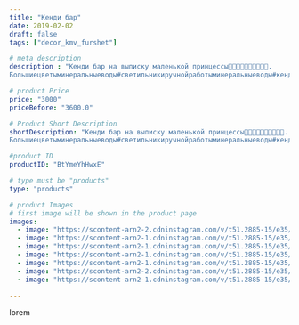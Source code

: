 ```yaml
---
title: "Кенди бар"
date: 2019-02-02
draft: false
tags: ["decor_kmv_furshet"]

# meta description
description : "Кенди бар на выписку маленькой принцессы👗👗👗👑👑👑👑👚👚👚.
Большиецветыминеральныеводы#светильникиручнойработыминеральныеводы#кендибарминеральныеводы#подаркиручнойрабо"

# product Price
price: "3000"
priceBefore: "3600.0"

# Product Short Description
shortDescription: "Кенди бар на выписку маленькой принцессы👗👗👗👑👑👑👑👚👚👚.
Большиецветыминеральныеводы#светильникиручнойработыминеральныеводы#кендибарминеральныеводы#подаркиручнойработы"

#product ID
productID: "BtYmeYhHwxE"

# type must be "products"
type: "products"

# product Images
# first image will be shown in the product page
images:
  - image: "https://scontent-arn2-2.cdninstagram.com/v/t51.2885-15/e35/50174053_2159839710740849_6498712217682898629_n.jpg?se=7&tp=1&_nc_ht=scontent-arn2-2.cdninstagram.com&_nc_cat=105&_nc_ohc=nzpJ5QpZpi0AX_Pa8Lb&oh=0012029e2be12a506c45a6189b9941c7&oe=60744626&ig_cache_key=MTk3MDQ5MTcxNjE3NzU0NTgxOQ%3D%3D.2"
  - image: "https://scontent-arn2-1.cdninstagram.com/v/t51.2885-15/e35/50103981_398964680908837_3604435911395581937_n.jpg?se=7&tp=1&_nc_ht=scontent-arn2-1.cdninstagram.com&_nc_cat=101&_nc_ohc=L-g6NTIFn5YAX8hXnel&oh=dca3276ae4e231c5f4fc60ad8d8a8a60&oe=60759DCD&ig_cache_key=MTk3MDQ5MTcyNTI5NjEyMzk1MQ%3D%3D.2"
  - image: "https://scontent-arn2-1.cdninstagram.com/v/t51.2885-15/e35/51362680_2224205017632477_8862677059157903529_n.jpg?se=7&tp=1&_nc_ht=scontent-arn2-1.cdninstagram.com&_nc_cat=109&_nc_ohc=aYkUTeC9CB4AX8zQZfN&oh=3f7b692f4490681fe64d027a3446fb4f&oe=6072DE10&ig_cache_key=MTk3MDQ5MTc0MTM3NzA5OTAzMw%3D%3D.2"
  - image: "https://scontent-arn2-1.cdninstagram.com/v/t51.2885-15/e35/50061685_989289591254307_7402226228165983525_n.jpg?se=7&tp=1&_nc_ht=scontent-arn2-1.cdninstagram.com&_nc_cat=103&_nc_ohc=RGqRHf81chcAX9CfS3C&oh=0f3ac492114cdc181dc665b54d75e643&oe=6075763D&ig_cache_key=MTk3MDQ5MTc1MzUxNTQyODM0MQ%3D%3D.2"
  - image: "https://scontent-arn2-1.cdninstagram.com/v/t51.2885-15/e35/49933661_353542078568038_7911740482403811036_n.jpg?se=7&tp=1&_nc_ht=scontent-arn2-1.cdninstagram.com&_nc_cat=110&_nc_ohc=nUU9xVSloTMAX9C86M4&oh=463b2fa813d19de2997e72a47b51f6ae&oe=6073E6A9&ig_cache_key=MTk3MDQ5MTc3MDU0NDIyNDg0NA%3D%3D.2"
  - image: "https://scontent-arn2-2.cdninstagram.com/v/t51.2885-15/e35/49933743_400215104067017_1079811384652681743_n.jpg?se=7&tp=1&_nc_ht=scontent-arn2-2.cdninstagram.com&_nc_cat=105&_nc_ohc=skTkW5z5BQ4AX9qwD04&oh=afbdbe4555cfccb538826498ee9a83d9&oe=6072F49E&ig_cache_key=MTk3MDQ5MTc4ODMxMTE4MDcyOQ%3D%3D.2"
  - image: "https://scontent-arn2-1.cdninstagram.com/v/t51.2885-15/e35/50297938_2175564899174101_783738954200615478_n.jpg?se=7&tp=1&_nc_ht=scontent-arn2-1.cdninstagram.com&_nc_cat=101&_nc_ohc=X_oC6c8BUBQAX8iY1E0&oh=c57dfbd8b8a82838b27c621146aa1a0e&oe=6074FBFF&ig_cache_key=MTk3MDQ5MTgwMDk0NDQyODI1Ng%3D%3D.2"

---
```

lorem
